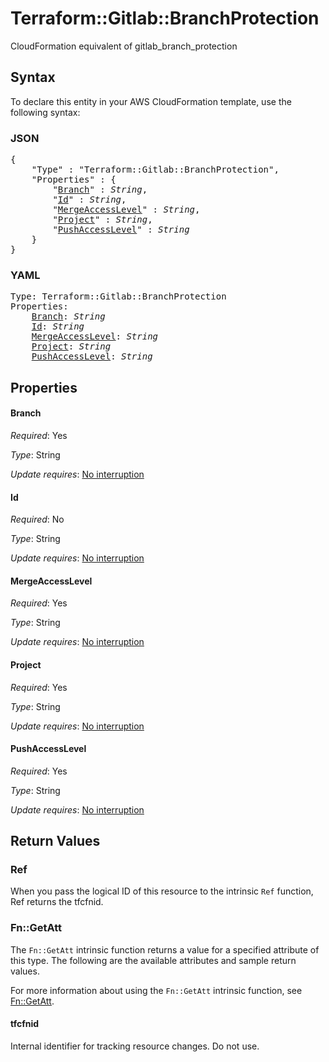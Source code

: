 # Terraform::Gitlab::BranchProtection

CloudFormation equivalent of gitlab_branch_protection

## Syntax

To declare this entity in your AWS CloudFormation template, use the following syntax:

### JSON

<pre>
{
    "Type" : "Terraform::Gitlab::BranchProtection",
    "Properties" : {
        "<a href="#branch" title="Branch">Branch</a>" : <i>String</i>,
        "<a href="#id" title="Id">Id</a>" : <i>String</i>,
        "<a href="#mergeaccesslevel" title="MergeAccessLevel">MergeAccessLevel</a>" : <i>String</i>,
        "<a href="#project" title="Project">Project</a>" : <i>String</i>,
        "<a href="#pushaccesslevel" title="PushAccessLevel">PushAccessLevel</a>" : <i>String</i>
    }
}
</pre>

### YAML

<pre>
Type: Terraform::Gitlab::BranchProtection
Properties:
    <a href="#branch" title="Branch">Branch</a>: <i>String</i>
    <a href="#id" title="Id">Id</a>: <i>String</i>
    <a href="#mergeaccesslevel" title="MergeAccessLevel">MergeAccessLevel</a>: <i>String</i>
    <a href="#project" title="Project">Project</a>: <i>String</i>
    <a href="#pushaccesslevel" title="PushAccessLevel">PushAccessLevel</a>: <i>String</i>
</pre>

## Properties

#### Branch

_Required_: Yes

_Type_: String

_Update requires_: [No interruption](https://docs.aws.amazon.com/AWSCloudFormation/latest/UserGuide/using-cfn-updating-stacks-update-behaviors.html#update-no-interrupt)

#### Id

_Required_: No

_Type_: String

_Update requires_: [No interruption](https://docs.aws.amazon.com/AWSCloudFormation/latest/UserGuide/using-cfn-updating-stacks-update-behaviors.html#update-no-interrupt)

#### MergeAccessLevel

_Required_: Yes

_Type_: String

_Update requires_: [No interruption](https://docs.aws.amazon.com/AWSCloudFormation/latest/UserGuide/using-cfn-updating-stacks-update-behaviors.html#update-no-interrupt)

#### Project

_Required_: Yes

_Type_: String

_Update requires_: [No interruption](https://docs.aws.amazon.com/AWSCloudFormation/latest/UserGuide/using-cfn-updating-stacks-update-behaviors.html#update-no-interrupt)

#### PushAccessLevel

_Required_: Yes

_Type_: String

_Update requires_: [No interruption](https://docs.aws.amazon.com/AWSCloudFormation/latest/UserGuide/using-cfn-updating-stacks-update-behaviors.html#update-no-interrupt)

## Return Values

### Ref

When you pass the logical ID of this resource to the intrinsic `Ref` function, Ref returns the tfcfnid.

### Fn::GetAtt

The `Fn::GetAtt` intrinsic function returns a value for a specified attribute of this type. The following are the available attributes and sample return values.

For more information about using the `Fn::GetAtt` intrinsic function, see [Fn::GetAtt](https://docs.aws.amazon.com/AWSCloudFormation/latest/UserGuide/intrinsic-function-reference-getatt.html).

#### tfcfnid

Internal identifier for tracking resource changes. Do not use.

